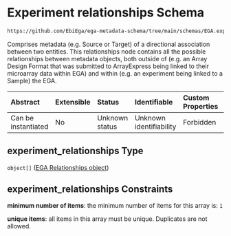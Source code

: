 # Experiment relationships Schema

```txt
https://github.com/EbiEga/ega-metadata-schema/tree/main/schemas/EGA.experiment.json#/properties/experiment_relationships
```

Comprises metadata (e.g. Source or Target) of a directional association between two entities. This relationships node contains all the possible relationships between metadata objects, both outside of (e.g. an Array Design Format that was submitted to ArrayExpress being linked to their microarray data within EGA) and within (e.g. an experiment being linked to a Sample) the EGA.

| Abstract            | Extensible | Status         | Identifiable            | Custom Properties | Additional Properties | Access Restrictions | Defined In                                                                           |
| :------------------ | :--------- | :------------- | :---------------------- | :---------------- | :-------------------- | :------------------ | :----------------------------------------------------------------------------------- |
| Can be instantiated | No         | Unknown status | Unknown identifiability | Forbidden         | Forbidden             | none                | [EGA.experiment.json\*](../../../schemas/EGA.experiment.json "open original schema") |

## experiment\_relationships Type

`object[]` ([EGA Relationships object](ega-12-definitions-ega-relationships-object.md))

## experiment\_relationships Constraints

**minimum number of items**: the minimum number of items for this array is: `1`

**unique items**: all items in this array must be unique. Duplicates are not allowed.
